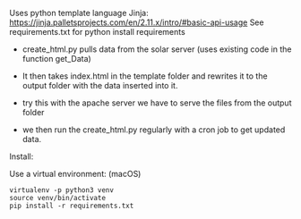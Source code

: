 Uses python template language Jinja: https://jinja.palletsprojects.com/en/2.11.x/intro/#basic-api-usage
See requirements.txt for python install requirements

* create_html.py pulls data from the solar server (uses existing code in the function get_Data)
* It then takes index.html in the template folder and rewrites it to the output folder with the data inserted into it. 

* try this with the apache server we have to serve the files from the output folder

* we then run the create_html.py regularly with a cron job to get updated data. 

Install:

Use a virtual environment:
(macOS)
```
virtualenv -p python3 venv
source venv/bin/activate
pip install -r requirements.txt
```
